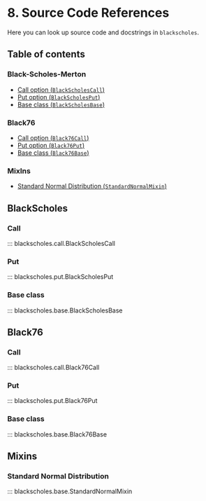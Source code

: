 # 8. Source Code References

Here you can look up source code 
and docstrings in `blackscholes`.

## Table of contents
### Black-Scholes-Merton
- [Call option (`BlackScholesCall`)](#callbs)
- [Put option (`BlackScholesPut`)](#putbs)
- [Base class (`BlackScholesBase`)](#basebs)

### Black76
- [Call option (`Black76Call`)](#call76)
- [Put option (`Black76Put`)](#put76)
- [Base class (`Black76Base`)](#base76)

### MixIns
- [Standard Normal Distribution (`StandardNormalMixin`)](#norm)

## BlackScholes

### Call <a name="callbs"></a>
::: blackscholes.call.BlackScholesCall

### Put  <a name="putbs"></a>
::: blackscholes.put.BlackScholesPut

### Base class  <a name="basebs"></a>
::: blackscholes.base.BlackScholesBase

## Black76

### Call <a name="call76"></a>
::: blackscholes.call.Black76Call

### Put  <a name="put76"></a>
::: blackscholes.put.Black76Put

### Base class  <a name="base76"></a>
::: blackscholes.base.Black76Base

## Mixins

### Standard Normal Distribution <a name="norm"></a>

::: blackscholes.base.StandardNormalMixin